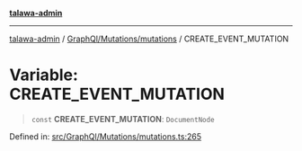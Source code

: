 [**talawa-admin**](../../../../README.md)

***

[talawa-admin](../../../../README.md) / [GraphQl/Mutations/mutations](../README.md) / CREATE\_EVENT\_MUTATION

# Variable: CREATE\_EVENT\_MUTATION

> `const` **CREATE\_EVENT\_MUTATION**: `DocumentNode`

Defined in: [src/GraphQl/Mutations/mutations.ts:265](https://github.com/gautam-divyanshu/talawa-admin/blob/2490b2ea9583ec972ca984b1d93932def1c9f92b/src/GraphQl/Mutations/mutations.ts#L265)
